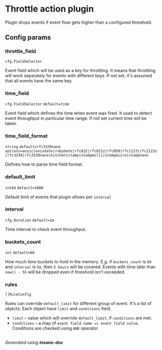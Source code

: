 # Throttle action plugin
Plugin drops events if event flow gets higher than a configured threshold.

## Config params
### throttle_field

`cfg.FieldSelector`   

Event field which will be used as a key for throttling.
It means that throttling will work separately for events with different keys.
If not set, it's assumed that all events have the same key.

### time_field

`cfg.FieldSelector` `default=time`  

Event field which defines the time when event was fired.
It used to detect event throughput in particular time range.
If not set current time will be taken.

### time_field_format

`string` `default=rfc3339nano`  `options=ansic|unixdate|rubydate|rfc822|rfc822z|rfc850|rfc1123|rfc1123z|rfc3339|rfc3339nano|kitchen|stamp|stampmilli|stampmicro|stampnano`

Defines how to parse time field format.

### default_limit

`int64` `default=5000`  

Default limit of events that plugin allows per `interval`

### interval

`cfg.Duration` `default=1m`  

Time interval to check event throughput.

### buckets_count

`int` `default=60`  

How much time buckets to hold in the memory. E.g. if `buckets_count` is `60` and `interval` is `5m`,
then `5 hours` will be covered. Events with time later than `now() - 5h` will be dropped even if threshold isn't exceeded.

### rules

`[]RuleConfig`   

Rules can override `default_limit` for different group of event. It's a list of objects.
Each object have `limit` and `conditions` field.
* `limit` – value which will override `default_limit`, if `conditions` are met.
* `conditions` – a map of `event field name => event field value`. Conditions are checked using `AND` operator.


##
 *Generated using **insane-doc***
